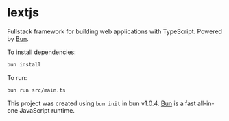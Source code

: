 # lextjs

Fullstack framework for building web applications with TypeScript. Powered by [Bun](https://bun.sh).

To install dependencies:

```bash
bun install
```

To run:

```bash
bun run src/main.ts
```

This project was created using `bun init` in bun v1.0.4. [Bun](https://bun.sh) is a fast all-in-one JavaScript runtime.
